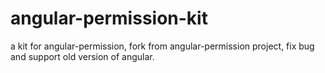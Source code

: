 # angular-permission-kit
a kit for angular-permission, fork from angular-permission project, fix bug and support old version of angular.

